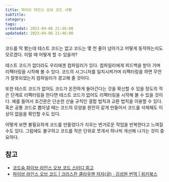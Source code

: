 ```yaml
---
title: 파이브 라인스 오브 코드 서평
subTitle:
category:
tags:
createdat: 2023-04-06 21:46:00
updatedat: 2023-04-06 21:46:00
---
```


코드를 딱 봤는데 테스트 코드는 없고 코드는 몇 천 줄이 넘어가고 어떻게
동작하는지도 모르겠다. 이럴 때 어떻게 할 수 있을까?  

테스트 코드가 없더라도 우리에겐 컴파일러가 있다. 컴파일러에게 피드백을 받아 가며
리팩터링을 시작해 볼 수 있다. 코드의 시그니처를 일치시켜가며 리팩터링을 하면
무언가 잘못되었는지 컴파일러가 경고해 줄 것이다.  

또한 테스트 코드가 없어도 코드가 온전하게 돌아간다는 것을 확신할 수 있을 정도의 작은 단계로 리팩터링을 한다면
테스트 코드가 없어도 리팩터링을 시작해 볼 수 있을 것이다. 예를 들어서 조건문은 단순한 산술 규칙인 결합 법칙과 교환 법칙을 이용할 수 있다.
혹은 공통 코드로 뽑아낼 때는 코드의 모양을 완전히 같게 만들어서 코드를 삭제해도
이상이 없음을 확인할 수도 있다.

어떻게 보면 불필요하게 코드를 만들었다가 지우는 번거로운 작업을 반복한다고 느껴질 수도 있다.
그럼에도 불구하고 코드를 작은 단위로 쪼개서 하나씩 개선해 나가는 것이 중요하다.

## 참고

- [코드숨 파이브 라인스 오브 코드 스터디 회고](https://hannut91.github.io/retrospective/codesoom/five-lines)
- [파이브 라인스 오브 코드 \| 크리스찬 클라우젠 저자(글) · 김성원 번역 \| 위키북스](https://product.kyobobook.co.kr/detail/S000200661796)
